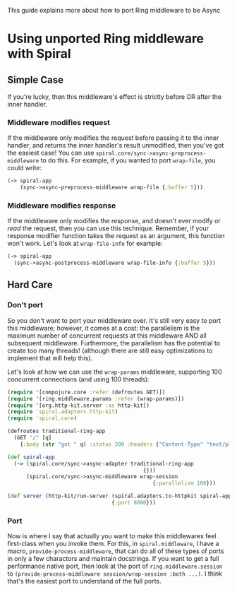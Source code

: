 This guide explains more about how to port Ring middleware to be Async


# Using unported Ring middleware with Spiral

## Simple Case

If you're lucky, then this middleware's effect is strictly before OR after
the inner handler.

### Middleware modifies request

If the middleware only modifies the request before passing
it to the inner handler, and returns the inner handler's result
unmodified, then you've got the easiest case! You can use
`spiral.core/sync->async-preprocess-middleware` to do this.
For example, if you wanted to port `wrap-file`, you could write:

```clojure
(-> spiral-app
    (sync->async-preprocess-middleware wrap-file {:buffer 5}))
```

### Middleware modifies response

If the middleware only modifies the response, and doesn't ever
modify or *read* the request, then you can use this technique.
Remember, if your response modifier function takes the request
as an argument, this function won't work. Let's look at `wrap-file-info`
for example:

```clojure
(-> spiral-app
  (sync->async-postprocess-middleware wrap-file-info {:buffer 5}))
```

## Hard Care

### Don't port

So you don't want to port your middleware over. It's still very
easy to port this middleware; however, it comes at a cost: the parallelism
is the maximum number of concurrent requests at this middleware AND
all subsequent middleware. Furthermore, the parallelism has the
potential to create too many threads! (although there are still easy
optimizations to implement that will help this).

Let's look at how we can use the `wrap-params` middleware, supporting 100
concurrent connections (and using 100 threads):

```clojure
(require '[compojure.core :refer (defroutes GET)])
(require '[ring.middleware.params :refer (wrap-params)])
(require '[org.http-kit.server :as http-kit])
(require 'spiral.adapters.http-kit)
(require 'spiral.core)

(defroutes traditional-ring-app
  (GET "/" [q]
    {:body (str "got " q) :status 200 :headers {"Content-Type" "text/plain"}}))

(def spiral-app
  (-> (spiral.core/sync->async-adapter traditional-ring-app
                                           {}))
      (spiral.core/sync->async-middleware wrap-session
                                              {:parallelism 100}))

(def server (http-kit/run-server (spiral.adapters.to-httpkit spiral-app)
                                 {:port 8080}))
```

### Port

Now is where I say that actually you want to make this middlewares
feel first-class when you invoke them. For this, in `spiral.middleware`,
I have a macro, `provide-process-middleware`, that can do all of these
types of ports in only a few charactors and maintain docstrings. If you
want to get a full performance native port, then look at the port of
`ring.middleware.session` to
`(provide-process-middleware session/wrap-session :both ...)`. I think that's
the easiest port to understand of the full ports.
